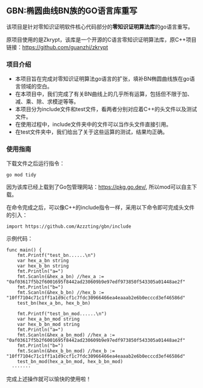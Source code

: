 ## GBN:椭圆曲线BN族的GO语言库重写
该项目是针对零知识证明软件核心代码部分的**零知识证明算法库**的go语言重写。

原项目使用的是Zkrypt，该库是一个开源的C语言零知识证明算法库，原C++项目链接：https://github.com/guanzhi/zkrypt
### 项目介绍
* 本项目旨在完成对零知识证明算法go语言的扩张，填补BN椭圆曲线族在go语言领域的空白。
* 在本项目中，我们完成了有关BN曲线上的几乎所有运算，包括但不限于加、减、乘、除、求模逆等等。
* 本项目分为include文件和test文件，看两者分别对应着C++的头文件以及测试文件。
* 在使用过程中，include文件夹中的文件可以当作头文件直接引用。
* 在test文件夹中，我们给出了关于这些运算的测试，结果均正确。
### 使用指南
下载文件之后运行指令：
```
go mod tidy
```
因为该库已经上载到了Go包管理网站：https://pkg.go.dev/, 所以mod可以自主下载。

在命令完成之后，可以像C++的include指令一样，采用以下命令即可完成头文件的引入：
```
import https://github.com/Azzzting/gbn/include
```
示例代码：
```
func main() {
	fmt.Printf("test_bn......\n")
	var hex_a_bn string
	var hex_b_bn string
	fmt.Println("a=")
	fmt.Scanln(&hex_a_bn) //hex_a := "0af03617f5b2f6001695f8442ad230609b9e97edf973850f543305a01448ae2f"
	fmt.Println("b=")
	fmt.Scanln(&hex_b_bn) //hex_b := "10ff7104c71c1ff1a1d9ccf1c7fdc30966466ea4eaaab2e6b0ecccd3ef46586d"
	test_bn(hex_a_bn, hex_b_bn)

	fmt.Printf("test_bn_mod......\n")
	var hex_a_bn_mod string
	var hex_b_bn_mod string
	fmt.Println("a=")
	fmt.Scanln(&hex_a_bn_mod) //hex_a := "0af03617f5b2f6001695f8442ad230609b9e97edf973850f543305a01448ae2f"
	fmt.Println("b=")
	fmt.Scanln(&hex_b_bn_mod) //hex_b := "10ff7104c71c1ff1a1d9ccf1c7fdc30966466ea4eaaab2e6b0ecccd3ef46586d"
	test_bn_mod(hex_a_bn_mod, hex_b_bn_mod)
  ·······
```

完成上述操作就可以愉快的使用啦！
